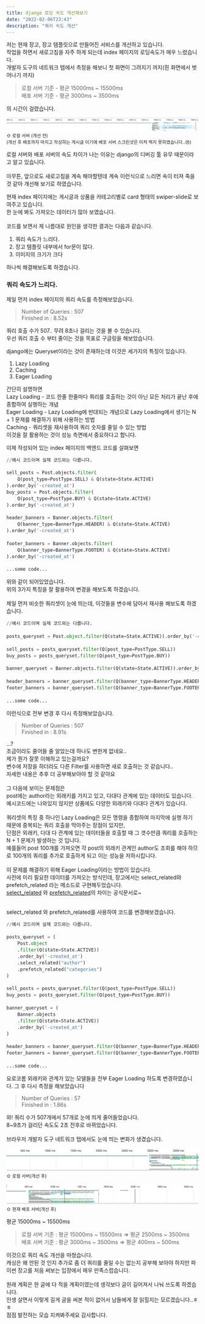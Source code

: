 ```yaml
---
title: django 로딩 속도 개선해보기
date: "2022-02-06T23:43"
description: "쿼리 속도 개선"
---
```


<p>
저는 현재 장고, 장고 템플릿으로 만들어진 서비스를 개선하고 있습니다.<br>
작업을 하면서 새로고침을 자주 하게 되는데 index 페이지의 로딩속도가 매우 느렸습니다.<br>
개발자 도구의 네트워크 탭에서 측정을 해보니 첫 화면이 그려지기 까지(흰 화면에서 벗어나기 까지)<br>

> 로컬 서버 기준 - 평균 15000ms ~ 15500ms<br>
> 배포 서버 기준 - 평균 3000ms ~ 3500ms<br>

의 시간이 걸렸습니다.<br>

</p>

![performance_before](./Images/performance_before.png)
<small>
⇧ 로컬 서버 (개선 전)
<br>
(개선 후 배포까지 마치고 작성하는 게시글 이기에 배포 서버 스크린샷은 미처 찍지 못하였습니다..😢)
</small>

<p>
로컬 서버와 배포 서버의 속도 차이가 나는 이유는 django의 디버깅 툴 유무 때문이라고 알고 있습니다.<br>
<br>
아무튼, 앞으로도 새로고침을 계속 해야할텐데 계속 이런식으로 느리면 속이 터져 죽을것 같아 개선해 보기로 하였습니다.

</p>

<p>
현재 index 페이지에는 게시글과 상품을 카테고리별로 card 형태의 swiper-slide로 보여주고 있습니다.<br>
한 눈에 봐도 가져오는 데이터가 많아 보였습니다.<br>
<br>
코드를 보면서 제 나름대로 원인을 생각한 결과는 다음과 같습니다.<br>

1. 쿼리 속도가 느리다.
2. 장고 템플릿 내부에서 for문이 많다.
3. 이미지의 크기가 크다

하나씩 해결해보도록 하겠습니다.

 </p>

### 쿼리 속도가 느리다.

제일 먼저 index 페이지의 쿼리 속도를 측정해보았습니다.

> Number of Queries : 507<br>
> Finished in : 8.52s

쿼리 호출 수가 507.. 무려 8초나 걸리는 것을 볼 수 있습니다. <br>
우선 쿼리 호출 수 부터 줄이는 것을 목표로 구글링을 해보았습니다.<br>

django에는 Queryset이라는 것이 존재하는데 이것은 세가지의 특징이 있습니다.

1. Lazy Loading
2. Caching
3. Eager Loading

간단히 설명하면<br>
Lazy Loading - 코드 한줄 한줄마다 쿼리를 호출하는 것이 아닌 모든 처리가 끝난 후에 종합하여 실행하는 개념<br>
Eager Loading - Lazy Loading에 반대되는 개념으로 Lazy Loading에서 생기는 N + 1 문제를 해결하기 위해 사용하는 방법 <br>
Caching - 쿼리셋을 재사용하여 쿼리 숫자를 줄일 수 있는 방법<br>
이것을 잘 활용하는 것이 성능 측면에서 중요하다고 합니다.<br>

이제 작성되어 있는 index 페이지의 백엔드 코드를 살펴보면<br>

```python
//예시 코드이며 실제 코드와는 다릅니다.

sell_posts = Post.objects.filter(
    Q(post_type=PostType.SELL) & Q(state=State.ACTIVE)
).order_by('-created_at')
buy_posts = Post.objects.filter(
    Q(post_type=PostType.BUY) & Q(state=State.ACTIVE)
).order_by('-created_at')

header_banners = Banner.objects.filter(
    Q(banner_type=BannerType.HEADER) & Q(state=State.ACTIVE)
).order_by('-created_at')

footer_banners = Banner.objects.filter(
    Q(banner_type=BannerType.FOOTER) & Q(state=State.ACTIVE)
).order_by('-created_at')

...some code...

```

위와 같이 되어있었습니다.<br>
위의 3가지 특징을 잘 활용하여 변경을 해보도록 하겠습니다.<br>
<br>
제일 먼저 비슷한 쿼리셋이 눈에 띄는데, 이것들을 변수에 담아서 재사용 해보도록 하겠습니다.<br>

```python
//예시 코드이며 실제 코드와는 다릅니다.

posts_queryset = Post.object.filter(Q(state=State.ACTIVE)).order_by('-created_at')

sell_posts = posts_queryset.filter(Q(post_type=PostType.SELL))
buy_posts = posts_queryset.filter(Q(post_type=PostType.BUY))

banner_queryset = Banner.objects.filter(Q(state=State.ACTIVE)).order_by('-created_at')

header_banners = banner_queryset.filter(Q(banner_type=BannerType.HEADER))
footer_banners = banner_queryset.filter(Q(banner_type=BannerType.FOOTER))

...some code...

```

이런식으로 전부 변경 후 다시 측정해보았습니다.<br>

> Number of Queries : 507<br>
> Finished in : 8.91s

...?<br>
조금이라도 줄어들 줄 알았는데 하나도 변한게 없네요..<br>
제가 뭔가 잘못 이해하고 있는걸까요?<br>
변수에 저장을 하더라도 다른 Filter를 사용하면 새로 호출하는 것 같습니다.. <br>
자세한 내용은 추후 더 공부해보아야 할 것 같아요 <br>
<br>
그 다음에 보이는 문제점은 <br>
post에는 author라는 외래키를 가지고 있고, 다대다 관계에 있는 데이터도 있습니다.<br>
예시코드에는 나와있지 않지만 상품에도 다양한 외래키와 다대다 관계가 있습니다.<br>
<br>
쿼리셋의 특징 중 하나인 Lazy Loading은 모든 명령을 종합하여 마지막에 실행 하기 때문에 중복되는 쿼리 호출을 막아주는 장점이 있지만,<br>
단점은 외래키, 다대 다 관계에 있는 데이터들을 호출할 때 그 갯수만큼 쿼리를 호출하는 N + 1 문제가 발생하는 것 입니다.<br>
예를들어 post 100개를 가져오면 각 post의 외래키 관계인 author도 조회를 해야 하므로 100개의 쿼리를 추가로 호출하게 되고 이는 성능을 저하시킵니다. <br>
<br>
이 문제를 해결하기 위해 Eager Loading이라는 방법이 있습니다.<br>
사전에 미리 필요한 데이터를 가져오는 방식인데, 장고에서는 select_related와 prefetch_related 라는 메소드로 구현해두었습니다.<br>
[select_related] 와 [prefetch_related]의 차이는 공식문서로~

[select_related]: https://docs.djangoproject.com/en/4.0/ref/models/querysets/#select-related
[prefetch_related]: https://docs.djangoproject.com/en/4.0/ref/models/querysets/#prefetch-related

<br>
select_related 와 prefetch_related를 사용하여 코드를 변경해보겠습니다.

```python
//예시 코드이며 실제 코드와는 다릅니다.

posts_queryset = (
    Post.object
    .filter(Q(state=State.ACTIVE))
    .order_by('-created_at')
    .select_related("author")
    .prefetch_related("categories")
)

sell_posts = posts_queryset.filter(Q(post_type=PostType.SELL))
buy_posts = posts_queryset.filter(Q(post_type=PostType.BUY))

banner_queryset = (
    Banner.objects
    .filter(Q(state=State.ACTIVE))
    .order_by('-created_at')
)

header_banners = banner_queryset.filter(Q(banner_type=BannerType.HEADER))
footer_banners = banner_queryset.filter(Q(banner_type=BannerType.FOOTER))

...some code...

```

요로코롬 외래키와 관계가 있는 모델들을 전부 Eager Loading 하도록 변경하였습니다.
그 후 다시 측정을 해보았습니다

> Number of Queries : 57<br>
> Finished in : 1.86s

와! 쿼리 수가 507개에서 57개로 눈에 띄게 줄어들었습니다.<br>
8~9초가 걸리던 속도도 2초 전후로 바뀌었습니다.<br>
<br>
브라우저 개발자 도구 네트워크 탭에서도 눈에 띄는 변화가 생겼습니다.<br>

![performance_after](./Images/performance_after.png)
<small>⇧ 로컬 서버(개선 후)</small>

![deploy_after](./Images/deploy_after.png)
<small>⇧ 현재 배포 서버(개선 후)</small>

평균 15000ms ~ 15500ms

> 로컬 서버 기준 : 평균 15000ms \~ 15500ms => 평균 2500ms \~ 3500ms<br>
> 배포 서버 기준 : 평균 3000ms \~ 3500ms => 평균 400ms \~ 500ms

이것으로 쿼리 속도 개선을 마쳤습니다.<br>
캐싱은 왜 안된 것 인지 추가로 좀 더 쿼리를 줄일 수는 없는지 공부해 보아야 하지만 파이썬 장고를 처음 써보는 입장에서 매우 만족스럽습니다.<br>
<br>
원래 계획은 한 글에 다 적을 계획이였는데 생각보다 글이 길어져서 나눠 쓰도록 하겠습니다.<br>
인생 살면서 이렇게 길게 글을 써본 적이 없어서 남들에게 잘 읽힐지는 모르겠습니다..ㅎㅎ<br>
점점 발전하는 모습 지켜봐주세요 감사합니다.
